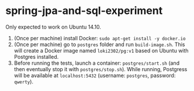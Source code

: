 spring-jpa-and-sql-experiment
=============================

Only expected to work on Ubuntu 14.10.

1. (Once per machine) install Docker: `sudo apt-get install -y docker.io`
2. (Once per machine) go to `postgres` folder and run `build-image.sh`. This will create a Docker image named `loki2302/pg:v1` based on Ubuntu with Postgres installed.
3. Before running the tests, launch a container: `postgres/start.sh` (and then eventually stop it with `postgres/stop.sh`). While running, Postgress will be available at `localhost:5432` (username: `postgres`, password: `qwerty`).
